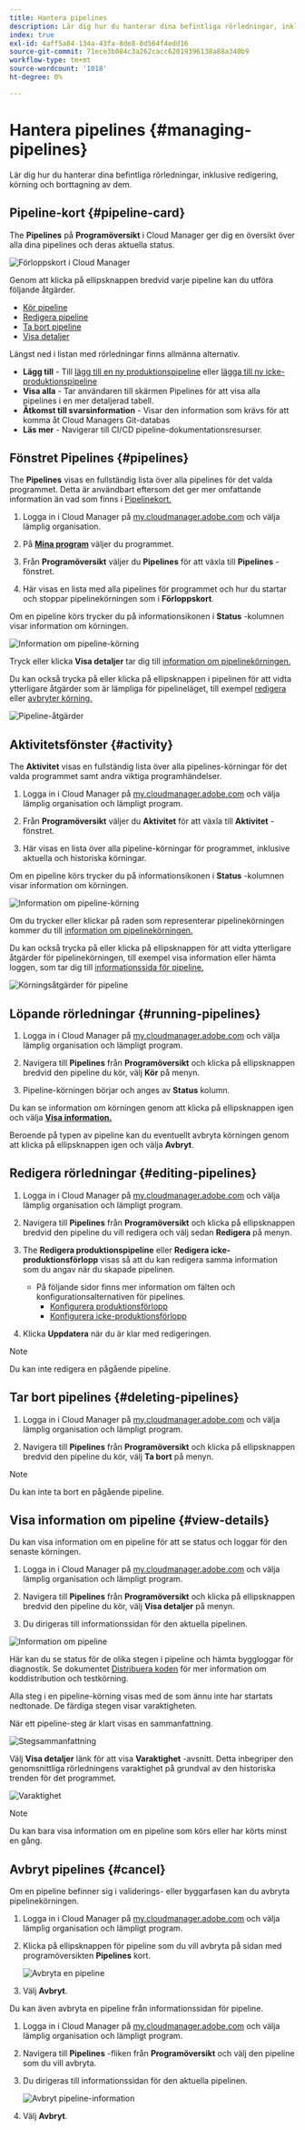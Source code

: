 ```yaml
---
title: Hantera pipelines
description: Lär dig hur du hanterar dina befintliga rörledningar, inklusive redigering, körning och borttagning av dem.
index: true
exl-id: 4aff5a84-134a-43fa-8de8-8d564f4edd16
source-git-commit: 71ece3b084c3a262cacc62019396138a88a340b9
workflow-type: tm+mt
source-wordcount: '1018'
ht-degree: 0%

---
```



# Hantera pipelines {#managing-pipelines}

Lär dig hur du hanterar dina befintliga rörledningar, inklusive redigering, körning och borttagning av dem.

## Pipeline-kort {#pipeline-card}

The **Pipelines** på **Programöversikt** i Cloud Manager ger dig en översikt över alla dina pipelines och deras aktuella status.

![Förloppskort i Cloud Manager](/help/implementing/cloud-manager/assets/configure-pipeline/pipelines-card.png)

Genom att klicka på ellipsknappen bredvid varje pipeline kan du utföra följande åtgärder.

* [Kör pipeline](#running-pipelines)
* [Redigera pipeline](#editing-pipelines)
* [Ta bort pipeline](#deleting-pipelines)
* [Visa detaljer](#view-details)

Längst ned i listan med rörledningar finns allmänna alternativ.

* **Lägg till** - Till [lägg till en ny produktionspipeline](configuring-production-pipelines.md) eller [lägga till ny icke-produktionspipeline](configuring-non-production-pipelines.md)
* **Visa alla** - Tar användaren till skärmen Pipelines för att visa alla pipelines i en mer detaljerad tabell.
* **Åtkomst till svarsinformation** - Visar den information som krävs för att komma åt Cloud Managers Git-databas
* **Läs mer** - Navigerar till CI/CD pipeline-dokumentationsresurser.

## Fönstret Pipelines {#pipelines}

The **Pipelines** visas en fullständig lista över alla pipelines för det valda programmet. Detta är användbart eftersom det ger mer omfattande information än vad som finns i [Pipelinekort.](#pipeline-card)

1. Logga in i Cloud Manager på [my.cloudmanager.adobe.com](https://my.cloudmanager.adobe.com/) och välja lämplig organisation.

1. På **[Mina program](/help/implementing/cloud-manager/navigation.md#my-programs)** väljer du programmet.

1. Från **Programöversikt** väljer du **Pipelines** för att växla till **Pipelines** -fönstret.

1. Här visas en lista med alla pipelines för programmet och hur du startar och stoppar pipelinekörningen som i **Förloppskort**.

Om en pipeline körs trycker du på informationsikonen i **Status** -kolumnen visar information om körningen.

![Information om pipeline-körning](/help/implementing/cloud-manager/assets/configure-pipeline/pipeline-status.png)

Tryck eller klicka **Visa detaljer** tar dig till [information om pipelinekörningen.](#view-details)

Du kan också trycka på eller klicka på ellipsknappen i pipelinen för att vidta ytterligare åtgärder som är lämpliga för pipelineläget, till exempel [redigera](#editing-pipelines) eller [avbryter körning.](#cancel)

![Pipeline-åtgärder](/help/implementing/cloud-manager/assets/configure-pipeline/pipeline-actions.png)

## Aktivitetsfönster {#activity}

The **Aktivitet** visas en fullständig lista över alla pipelines-körningar för det valda programmet samt andra viktiga programhändelser.

1. Logga in i Cloud Manager på [my.cloudmanager.adobe.com](https://my.cloudmanager.adobe.com/) och välja lämplig organisation och lämpligt program.

1. Från **Programöversikt** väljer du **Aktivitet** för att växla till **Aktivitet** -fönstret.

1. Här visas en lista över alla pipeline-körningar för programmet, inklusive aktuella och historiska körningar.

Om en pipeline körs trycker du på informationsikonen i **Status** -kolumnen visar information om körningen.

![Information om pipeline-körning](/help/implementing/cloud-manager/assets/configure-pipeline/pipeline-activity.png)

Om du trycker eller klickar på raden som representerar pipelinekörningen kommer du till [information om pipelinekörningen.](#view-details)

Du kan också trycka på eller klicka på ellipsknappen för att vidta ytterligare åtgärder för pipelinekörningen, till exempel visa information eller hämta loggen, som tar dig till [informationssida för pipeline.](#view-details)

![Körningsåtgärder för pipeline](/help/implementing/cloud-manager/assets/configure-pipeline/pipeline-execution-actions.png)

## Löpande rörledningar {#running-pipelines}

1. Logga in i Cloud Manager på [my.cloudmanager.adobe.com](https://my.cloudmanager.adobe.com/) och välja lämplig organisation och lämpligt program.

1. Navigera till **Pipelines** från **Programöversikt** och klicka på ellipsknappen bredvid den pipeline du kör, välj **Kör** på menyn.

1. Pipeline-körningen börjar och anges av **Status** kolumn.

Du kan se information om körningen genom att klicka på ellipsknappen igen och välja **[Visa information.](#view-details)**

Beroende på typen av pipeline kan du eventuellt avbryta körningen genom att klicka på ellipsknappen igen och välja **Avbryt**.

## Redigera rörledningar {#editing-pipelines}

1. Logga in i Cloud Manager på [my.cloudmanager.adobe.com](https://my.cloudmanager.adobe.com/) och välja lämplig organisation och lämpligt program.

1. Navigera till **Pipelines** från **Programöversikt** och klicka på ellipsknappen bredvid den pipeline du vill redigera och välj sedan **Redigera** på menyn.

1. The **Redigera produktionspipeline** eller **Redigera icke-produktionsförlopp** visas så att du kan redigera samma information som du angav när du skapade pipelinen.

   * På följande sidor finns mer information om fälten och konfigurationsalternativen för pipelines.
      * [Konfigurera produktionsförlopp](configuring-production-pipelines.md)
      * [Konfigurera icke-produktionsförlopp](configuring-non-production-pipelines.md)

1. Klicka **Uppdatera** när du är klar med redigeringen.

>[!NOTE]
>
>Du kan inte redigera en pågående pipeline.

## Tar bort pipelines {#deleting-pipelines}

1. Logga in i Cloud Manager på [my.cloudmanager.adobe.com](https://my.cloudmanager.adobe.com/) och välja lämplig organisation och lämpligt program.

1. Navigera till **Pipelines** från **Programöversikt** och klicka på ellipsknappen bredvid den pipeline du kör, välj **Ta bort** på menyn.

>[!NOTE]
>
>Du kan inte ta bort en pågående pipeline.

## Visa information om pipeline {#view-details}

Du kan visa information om en pipeline för att se status och loggar för den senaste körningen.

1. Logga in i Cloud Manager på [my.cloudmanager.adobe.com](https://my.cloudmanager.adobe.com/) och välja lämplig organisation och lämpligt program.

1. Navigera till **Pipelines** från **Programöversikt** och klicka på ellipsknappen bredvid den pipeline du kör, välj **Visa detaljer** på menyn.

1. Du dirigeras till informationssidan för den aktuella pipelinen.

![Information om pipeline](/help/implementing/cloud-manager/assets/configure-pipeline/pipeline-running-details.png)

Här kan du se status för de olika stegen i pipeline och hämta byggloggar för diagnostik. Se dokumentet [Distribuera koden](/help/implementing/cloud-manager/deploy-code.md) för mer information om koddistribution och testkörning.

Alla steg i en pipeline-körning visas med de som ännu inte har startats nedtonade. De färdiga stegen visar varaktigheten.

När ett pipeline-steg är klart visas en sammanfattning.

![Stegsammanfattning](/help/implementing/cloud-manager/assets/configure-pipeline/pipeline-step.png)

Välj **Visa detaljer** länk för att visa **Varaktighet** -avsnitt. Detta inbegriper den genomsnittliga rörledningens varaktighet på grundval av den historiska trenden för det programmet.

![Varaktighet](/help/implementing/cloud-manager/assets/configure-pipeline/duration.png)

>[!NOTE]
>
>Du kan bara visa information om en pipeline som körs eller har körts minst en gång.

## Avbryt pipelines {#cancel}

Om en pipeline befinner sig i validerings- eller byggarfasen kan du avbryta pipelinekörningen.

1. Logga in i Cloud Manager på [my.cloudmanager.adobe.com](https://my.cloudmanager.adobe.com/) och välja lämplig organisation och lämpligt program.

1. Klicka på ellipsknappen för pipeline som du vill avbryta på sidan med programöversikten **Pipelines** kort.

   ![Avbryta en pipeline](/help/implementing/cloud-manager/assets/cancel-pipeline.png)

1. Välj **Avbryt**.

Du kan även avbryta en pipeline från informationssidan för pipeline.

1. Logga in i Cloud Manager på [my.cloudmanager.adobe.com](https://my.cloudmanager.adobe.com/) och välja lämplig organisation och lämpligt program.

1. Navigera till **Pipelines** -fliken från **Programöversikt** och välj den pipeline som du vill avbryta.

1. Du dirigeras till informationssidan för den aktuella pipelinen.

   ![Avbryt pipeline-information](/help/implementing/cloud-manager/assets/cancel-pipeline-details.png)

1. Välj **Avbryt**.

